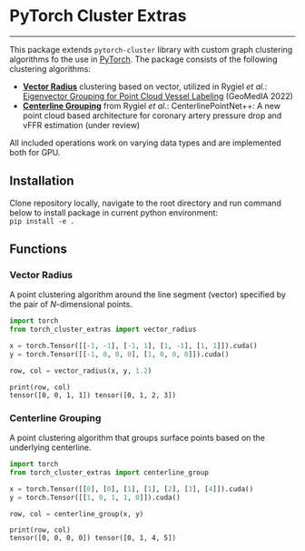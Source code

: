 # PyTorch Cluster Extras

--------------------------------------------------------------------------------

This package extends `pytorch-cluster` library with custom graph clustering algorithms fo the use in [PyTorch](http://pytorch.org/).
The package consists of the following clustering algorithms:

* **[Vector Radius](#evg)** clustering based on vector, utilized in Rygiel *et al.*: [Eigenvector Grouping for Point Cloud Vessel Labeling](https://proceedings.mlr.press/v194/rygiel22a/rygiel22a.pdf) (GeoMedIA 2022)
* **[Centerline Grouping](#cg)** from Rygiel *et al.*: CenterlinePointNet++: A new point cloud based architecture for coronary artery pressure drop and vFFR estimation (under review)

All included operations work on varying data types and are implemented both for GPU.

## Installation

Clone repository locally, navigate to the root directory and run command below to install package in current python environment:  
`pip install -e .`

## Functions

### Vector Radius

A point clustering algorithm around the line segment (vector) specified by the pair of $N$-dimensional points. 

```python
import torch
from torch_cluster_extras import vector_radius

x = torch.Tensor([[-1, -1], [-1, 1], [1, -1], [1, 1]]).cuda()
y = torch.Tensor([[-1, 0, 0, 0], [1, 0, 0, 0]]).cuda()

row, col = vector_radius(x, y, 1.2)
```

```
print(row, col)
tensor([0, 0, 1, 1]) tensor([0, 1, 2, 3])
```

### Centerline Grouping

A point clustering algorithm that groups surface points based on the underlying centerline.

```python
import torch
from torch_cluster_extras import centerline_group

x = torch.Tensor([[0], [0], [1], [1], [2], [3], [4]]).cuda()
y = torch.Tensor([[1, 0, 1, 1, 0]]).cuda()

row, col = centerline_group(x, y)
```

```
print(row, col)
tensor([0, 0, 0, 0]) tensor([0, 1, 4, 5])
```
